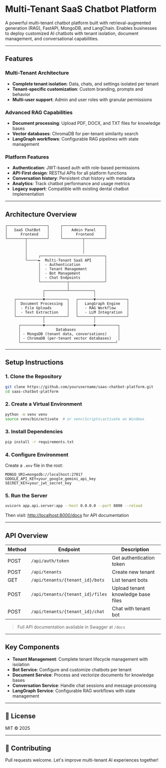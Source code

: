 
# Multi-Tenant SaaS Chatbot Platform

A powerful multi-tenant chatbot platform built with retrieval-augmented generation (RAG), FastAPI, MongoDB, and LangChain. Enables businesses to deploy customized AI chatbots with tenant isolation, document management, and conversational capabilities.

---

## Features

### Multi-Tenant Architecture
- **Complete tenant isolation**: Data, chats, and settings isolated per tenant
- **Tenant-specific customization**: Custom branding, prompts and behavior
- **Multi-user support**: Admin and user roles with granular permissions

### Advanced RAG Capabilities
- **Document processing**: Upload PDF, DOCX, and TXT files for knowledge bases
- **Vector databases**: ChromaDB for per-tenant similarity search
- **LangGraph workflows**: Configurable RAG pipelines with state management

### Platform Features
- **Authentication**: JWT-based auth with role-based permissions
- **API-First design**: RESTful APIs for all platform functions
- **Conversation history**: Persistent chat history with metadata
- **Analytics**: Track chatbot performance and usage metrics
- **Legacy support**: Compatible with existing dental chatbot implementation

---

## Architecture Overview

```
┌──────────────────┐     ┌───────────────────┐
│   SaaS ChatBot   │     │    Admin Panel    │
│      Frontend    │     │      Frontend     │
└────────┬─────────┘     └─────────┬─────────┘
         │                         │
         │                         │
         │                         │
         │     ┌─────────────────────────────┐
         └─────►  Multi-Tenant SaaS API      │
               │  - Authentication           │
               │  - Tenant Management        │
               │  - Bot Management           │
               │  - Chat Endpoints           │
               └────────────┬────────────────┘
                            │
                 ┌──────────┴───────────┐
                 │                      │
    ┌────────────▼──────────┐   ┌───────▼──────────────┐
    │  Document Processing  │   │   LangGraph Engine   │
    │  - File Uploads       │   │   - RAG Workflow     │
    │  - Text Extraction    │   │   - LLM Integration  │
    └────────────┬──────────┘   └───────┬──────────────┘
                 │                      │
      ┌──────────▼──────────────────────▼──────────┐
      │                Databases                   │
      │ - MongoDB (tenant data, conversations)     │
      │ - ChromaDB (per-tenant vector databases)   │
      └───────────────────────────────────────────┘
```

---

## Setup Instructions

### 1. Clone the Repository
```bash
git clone https://github.com/yourusername/saas-chatbot-platform.git
cd saas-chatbot-platform
```

### 2. Create a Virtual Environment
```bash
python -m venv venv
source venv/bin/activate  # or venv\Scripts\activate on Windows
```

### 3. Install Dependencies
```bash
pip install -r requirements.txt
```

### 4. Configure Environment
Create a `.env` file in the root:
```
MONGO_URI=mongodb://localhost:27017
GOOGLE_API_KEY=your_google_gemini_api_key
SECRET_KEY=your_jwt_secret_key
```

### 5. Run the Server
```bash
uvicorn app.api.server:app --host 0.0.0.0 --port 8000 --reload
```

Then visit: [http://localhost:8000/docs](http://localhost:8000/docs) for API documentation

---

## API Overview

| Method | Endpoint                            | Description                         |
|--------|-------------------------------------|-------------------------------------|
| POST   | `/api/auth/token`                   | Get authentication token            |
| POST   | `/api/tenants`                      | Create new tenant                   |
| GET    | `/api/tenants/{tenant_id}/bots`     | List tenant bots                    |
| POST   | `/api/tenants/{tenant_id}/files`    | Upload tenant knowledge base files  |
| POST   | `/api/tenants/{tenant_id}/chat`     | Chat with tenant bot                |

> Full API documentation available in Swagger at `/docs`

---

## Key Components

- **Tenant Management**: Complete tenant lifecycle management with isolation
- **Bot Service**: Configure and customize chatbots per tenant
- **Document Service**: Process and vectorize documents for knowledge bases
- **Conversation Service**: Handle chat sessions and message processing
- **LangGraph Service**: Configurable RAG workflows with state management

---

## 📜 License

MIT © 2025

---

## 🤝 Contributing

Pull requests welcome. Let's improve multi-tenant AI experiences together!

